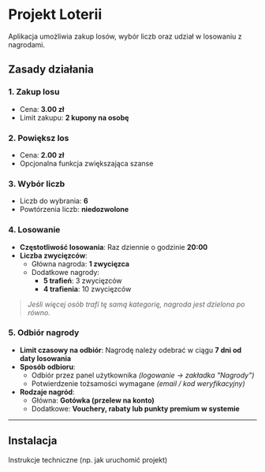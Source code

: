 # Projekt Loterii

Aplikacja umożliwia zakup losów, wybór liczb oraz udział w losowaniu z nagrodami.

## Zasady działania

### 1. Zakup losu
- Cena: **3.00 zł**
- Limit zakupu: **2 kupony na osobę**

### 2. Powiększ los
- Cena: **2.00 zł**
- Opcjonalna funkcja zwiększająca szanse

### 3. Wybór liczb
- Liczb do wybrania: **6**
- Powtórzenia liczb: **niedozwolone**

### 4. Losowanie
- **Częstotliwość losowania**: Raz dziennie o godzinie **20:00**
- **Liczba zwycięzców**:
  - Główna nagroda: **1 zwycięzca**
  - Dodatkowe nagrody:
    - **5 trafień**: 3 zwycięzców
    - **4 trafienia**: 10 zwycięzców

> *Jeśli więcej osób trafi tę samą kategorię, nagroda jest dzielona po równo.*

### 5. Odbiór nagrody
- **Limit czasowy na odbiór**: Nagrodę należy odebrać w ciągu **7 dni od daty losowania**
- **Sposób odbioru**:
  - Odbiór przez panel użytkownika *(logowanie → zakładka "Nagrody")*
  - Potwierdzenie tożsamości wymagane *(email / kod weryfikacyjny)*
- **Rodzaje nagród**:
  - Główna: **Gotówka (przelew na konto)**
  - Dodatkowe: **Vouchery, rabaty lub punkty premium w systemie**

---

## Instalacja
Instrukcje techniczne (np. jak uruchomić projekt)
